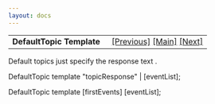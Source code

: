 ```yaml
---
layout: docs
---
```

<table width="100%" data-border="0" data-cellspacing="0"
data-cellpadding="3" data-bgcolor="#C0C0C0">
<colgroup>
<col style="width: 50%" />
<col style="width: 50%" />
</colgroup>
<tbody>
<tr>
<td style="text-align: left;"><strong>DefaultTopic Template<br />
</strong></td>
<td style="text-align: right;"><a
href="deadendconnectortemplate.html">[Previous]</a> <a
href="generalintroduction.html">[Main]</a> <a
href="enterabletemplate.html">[Next]</a></td>
</tr>
</tbody>
</table>

  
Default topics just specify the response text .  
  
DefaultTopic template "topicResponse" \| \[eventList\];   
  
DefaultTopic template \[firstEvents\] \[eventList\];  
  
